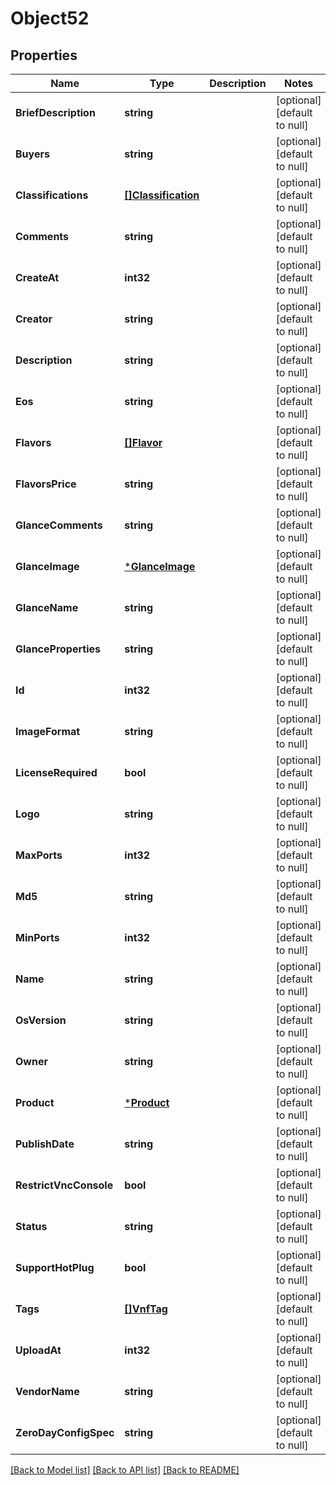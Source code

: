 # Object52

## Properties
Name | Type | Description | Notes
------------ | ------------- | ------------- | -------------
**BriefDescription** | **string** |  | [optional] [default to null]
**Buyers** | **string** |  | [optional] [default to null]
**Classifications** | [**[]Classification**](Classification.md) |  | [optional] [default to null]
**Comments** | **string** |  | [optional] [default to null]
**CreateAt** | **int32** |  | [optional] [default to null]
**Creator** | **string** |  | [optional] [default to null]
**Description** | **string** |  | [optional] [default to null]
**Eos** | **string** |  | [optional] [default to null]
**Flavors** | [**[]Flavor**](Flavor.md) |  | [optional] [default to null]
**FlavorsPrice** | **string** |  | [optional] [default to null]
**GlanceComments** | **string** |  | [optional] [default to null]
**GlanceImage** | [***GlanceImage**](GlanceImage.md) |  | [optional] [default to null]
**GlanceName** | **string** |  | [optional] [default to null]
**GlanceProperties** | **string** |  | [optional] [default to null]
**Id** | **int32** |  | [optional] [default to null]
**ImageFormat** | **string** |  | [optional] [default to null]
**LicenseRequired** | **bool** |  | [optional] [default to null]
**Logo** | **string** |  | [optional] [default to null]
**MaxPorts** | **int32** |  | [optional] [default to null]
**Md5** | **string** |  | [optional] [default to null]
**MinPorts** | **int32** |  | [optional] [default to null]
**Name** | **string** |  | [optional] [default to null]
**OsVersion** | **string** |  | [optional] [default to null]
**Owner** | **string** |  | [optional] [default to null]
**Product** | [***Product**](Product.md) |  | [optional] [default to null]
**PublishDate** | **string** |  | [optional] [default to null]
**RestrictVncConsole** | **bool** |  | [optional] [default to null]
**Status** | **string** |  | [optional] [default to null]
**SupportHotPlug** | **bool** |  | [optional] [default to null]
**Tags** | [**[]VnfTag**](VnfTag.md) |  | [optional] [default to null]
**UploadAt** | **int32** |  | [optional] [default to null]
**VendorName** | **string** |  | [optional] [default to null]
**ZeroDayConfigSpec** | **string** |  | [optional] [default to null]

[[Back to Model list]](../README.md#documentation-for-models) [[Back to API list]](../README.md#documentation-for-api-endpoints) [[Back to README]](../README.md)


